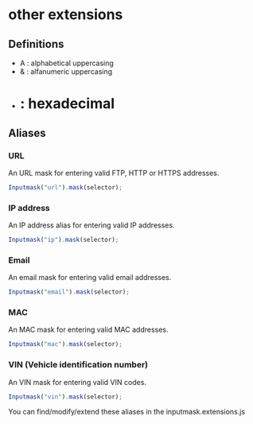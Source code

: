 # other extensions

## Definitions

-   A : alphabetical uppercasing
-   & : alfanumeric uppercasing
-   # : hexadecimal

## Aliases

### URL

An URL mask for entering valid FTP, HTTP or HTTPS addresses.

```javascript
Inputmask("url").mask(selector);
```

### IP address

An IP address alias for entering valid IP addresses.

```javascript
Inputmask("ip").mask(selector);
```

### Email

An email mask for entering valid email addresses.

```javascript
Inputmask("email").mask(selector);
```

### MAC

An MAC mask for entering valid MAC addresses.

```javascript
Inputmask("mac").mask(selector);
```

### VIN (Vehicle identification number)

An VIN mask for entering valid VIN codes.

```javascript
Inputmask("vin").mask(selector);
```

You can find/modify/extend these aliases in the inputmask.extensions.js

